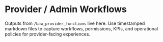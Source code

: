 # Provider / Admin Workflows

Outputs from `/baw_provider_functions` live here. Use timestamped markdown files to capture workflows,
permissions, KPIs, and operational policies for provider-facing experiences.
